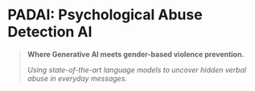 # PADAI: Psychological Abuse Detection AI
> **Where Generative AI meets gender-based violence prevention.**
> 
> *Using state-of-the-art language models to uncover hidden verbal abuse in everyday messages.*
